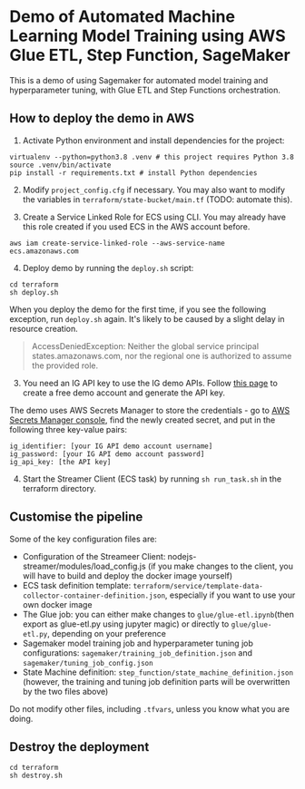 # Demo of Automated Machine Learning Model Training using AWS Glue ETL, Step Function, SageMaker

This is a demo of using Sagemaker for automated model training and hyperparameter tuning,  with Glue ETL and Step Functions orchestration. 


## How to deploy the demo in AWS

1) Activate Python environment and install dependencies for the project:

```shell
virtualenv --python=python3.8 .venv	# this project requires Python 3.8 
source .venv/bin/activate
pip install -r requirements.txt # install Python dependencies
```

2) Modify `project_config.cfg` if necessary. 
You may also want to modify the variables in `terraform/state-bucket/main.tf` (TODO: automate this).

3) Create a Service Linked Role for ECS using CLI. You may already have this role created if you used ECS in the AWS account before. 

```
aws iam create-service-linked-role --aws-service-name ecs.amazonaws.com
```

4) Deploy demo by running the `deploy.sh` script:

```shell
cd terraform
sh deploy.sh
```

When you deploy the demo for the first time, if you see the following exception, run `deploy.sh` again. It's likely to be caused by a slight delay in resource creation. 


> AccessDeniedException: Neither the global service principal states.amazonaws.com, nor the regional one is authorized to assume the provided role.

3) You need an IG API key to use the IG demo APIs. Follow [this page](https://labs.ig.com/gettingstarted) to create a free demo account and generate the API key.

The demo uses AWS Secrets Manager to store the credentials - go to [AWS Secrets Manager console](https://console.aws.amazon.com/secretsmanager/), find the newly created secret, and put in the following three key-value pairs:

```
ig_identifier: [your IG API demo account username]
ig_password: [your IG API demo account password]
ig_api_key: [the API key]
```

4) Start the Streamer Client (ECS task) by running `sh run_task.sh` in the terraform directory.

## Customise the pipeline

Some of the key configuration files are: 

- Configuration of the Streameer Client: nodejs-streamer/modules/load_config.js (if you make changes to the client, you will have to build and deploy the docker image yourself)
- ECS task definition template: `terraform/service/template-data-collector-container-definition.json`, especially if you want to use your own docker image
- The Glue job: you can either make changes to `glue/glue-etl.ipynb`(then export as glue-etl.py using jupyter magic) or directly to `glue/glue-etl.py`, depending on your preference
- Sagemaker model training job and hyperparameter tuning job configurations: `sagemaker/training_job_definition.json` and `sagemaker/tuning_job_config.json`
- State Machine definition: `step_function/state_machine_definition.json` (however, the training and tuning job definition parts will be overwritten by the two files above)

Do not modify other files, including `.tfvars`, unless you know what you are doing. 

## Destroy the deployment

```shell
cd terraform
sh destroy.sh
```

